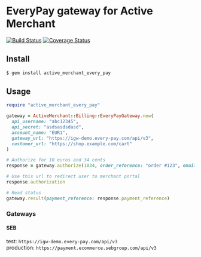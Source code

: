 EveryPay gateway for Active Merchant
=============================================

[![Build Status](https://travis-ci.org/cubesystems/active_merchant_every_pay.svg?branch=master)](https://travis-ci.org/cubesystems/active_merchant_every_pay)
[![Coverage Status](https://coveralls.io/repos/github/cubesystems/active_merchant_every_pay/badge.svg?branch=master)](https://coveralls.io/github/cubesystems/active_merchant_every_pay?branch=master)

## Install

```bash
$ gem install active_merchant_every_pay
```

## Usage

```ruby
require "active_merchant_every_pay"

gateway = ActiveMerchant::Billing::EveryPayGateway.new(
  api_username: "abc12345",
  api_secret: "asdsasdsdasd",
  account_name: "EUR1",
  gateway_url: "https://igw-demo.every-pay.com/api/v3",
  customer_url: "https://shop.example.com/cart"
)

# Authorize for 10 euros and 34 cents
response = gateway.authorize(1034, order_reference: "order #123", email: "client@example.com", customer_ip: "127.0.0.1")

# Use this url to redirect user to merchant portal
response.authorization

# Read status
gateway.result(payment_reference: response.payment_reference)
```

### Gateways
#### SEB
test: `https://igw-demo.every-pay.com/api/v3`   
production: `https://payment.ecommerce.sebgroup.com/api/v3`
